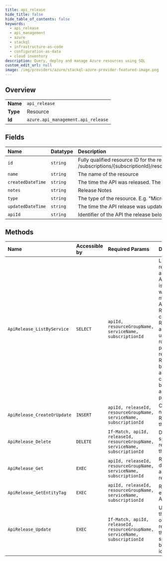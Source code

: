 ```yaml
---
title: api_release
hide_title: false
hide_table_of_contents: false
keywords:
  - api_release
  - api_management
  - azure    
  - stackql
  - infrastructure-as-code
  - configuration-as-data
  - cloud inventory
description: Query, deploy and manage Azure resources using SQL
custom_edit_url: null
image: /img/providers/azure/stackql-azure-provider-featured-image.png
---
```

  
    

## Overview
<table><tbody>
<tr><td><b>Name</b></td><td><code>api_release</code></td></tr>
<tr><td><b>Type</b></td><td>Resource</td></tr>
<tr><td><b>Id</b></td><td><code>azure.api_management.api_release</code></td></tr>
</tbody></table>

## Fields
| Name | Datatype | Description |
|:-----|:---------|:------------|
| `id` | `string` | Fully qualified resource ID for the resource. Ex - /subscriptions/{subscriptionId}/resourceGroups/{resourceGroupName}/providers/{resourceProviderNamespace}/{resourceType}/{resourceName} |
| `name` | `string` | The name of the resource |
| `createdDateTime` | `string` | The time the API was released. The date conforms to the following format: yyyy-MM-ddTHH:mm:ssZ as specified by the ISO 8601 standard. |
| `notes` | `string` | Release Notes |
| `type` | `string` | The type of the resource. E.g. "Microsoft.Compute/virtualMachines" or "Microsoft.Storage/storageAccounts" |
| `updatedDateTime` | `string` | The time the API release was updated. |
| `apiId` | `string` | Identifier of the API the release belongs to. |
## Methods
| Name | Accessible by | Required Params | Description |
|:-----|:--------------|:----------------|:------------|
| `ApiRelease_ListByService` | `SELECT` | `apiId, resourceGroupName, serviceName, subscriptionId` | Lists all releases of an API. An API release is created when making an API Revision current. Releases are also used to rollback to previous revisions. Results will be paged and can be constrained by the $top and $skip parameters. |
| `ApiRelease_CreateOrUpdate` | `INSERT` | `apiId, releaseId, resourceGroupName, serviceName, subscriptionId` | Creates a new Release for the API. |
| `ApiRelease_Delete` | `DELETE` | `If-Match, apiId, releaseId, resourceGroupName, serviceName, subscriptionId` | Deletes the specified release in the API. |
| `ApiRelease_Get` | `EXEC` | `apiId, releaseId, resourceGroupName, serviceName, subscriptionId` | Returns the details of an API release. |
| `ApiRelease_GetEntityTag` | `EXEC` | `apiId, releaseId, resourceGroupName, serviceName, subscriptionId` | Returns the etag of an API release. |
| `ApiRelease_Update` | `EXEC` | `If-Match, apiId, releaseId, resourceGroupName, serviceName, subscriptionId` | Updates the details of the release of the API specified by its identifier. |
